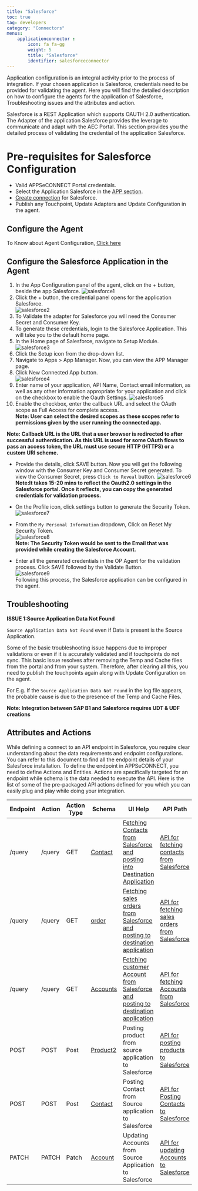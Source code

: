 ```yaml
---
title: "Salesforce"
toc: true
tag: developers
category: "Connectors"
menus: 
    applicationconnector : 
        icon: fa fa-gg
        weight: 5 
        title: "Salesforce"
        identifier: salesforceconnector
---
```


Application configuration is an integral activity prior to the process of integration. If your chosen application is Salesforce, 
credentials need to be provided for validating the agent. Here you will find the detailed description on how to configure the agents 
for the application of Salesforce, Troubleshooting issues and the attributes and action.

Salesforce is a REST Application which supports OAUTH 2.0 authentication. The Adapter of the application Salesforce provides the leverage 
to communicate and adapt with the AEC Portal. This section provides you the detailed process of validating the credential of the 
application Salesforce.


# Pre-requisites for Salesforce Configuration 

* Valid APPSeCONNECT Portal credentials.
* Select the Application Salesforce in the [APP section](/configuring%20appseconnect/configurations/#process-of-choosing-app).
* [Create connection](/getting%20started/configurations-for-integration/#configuring-connector-while-creating-connection) for Salesforce.
* Publish any Touchpoint, Update Adapters and Update Configuration in the agent.

## Configure the Agent

To Know about Agent Configuration, [Click here](/deployment/Deployment-Configuration/)

## Configure the Salesforce Application in the Agent

1. In the App Configuration panel of the agent, click on the + button, beside the app Salesforce.
![salesforce1](/staticfiles/connectors/media/application-connector/salesforce1.png)    
2. Click the + button, the credential panel opens for the application Salesforce.   
![salesforce2](/staticfiles/connectors/media/application-connector/salesforce2.png)   
3. To Validate the adapter for Salesforce you will need the Consumer Secret and Consumer Key. 
4. To generate these credentials, login to the Salesforce Application. This will take you to the default home page.
5. In the Home page of Salesforce, navigate to Setup Module.  
![salesforce3](/staticfiles/connectors/media/application-connector/salesforce3.png) 
6. Click the Setup icon from the drop-down list.
7. Navigate to Apps > App Manager. Now, you can view the APP Manager page.
8. Click  New Connected App button.   
![salesforce4](/staticfiles/connectors/media/application-connector/salesforce4.png)   
9. Enter name of your application, API Name, Contact email information, as well as any other information appropriate for your application and click on the checkbox to enable the Oauth Settings.
 ![salesforce5](/staticfiles/connectors/media/application-connector/salesforce5.png)   
10. Enable the checkbox, enter the callback URL and select the OAuth scope as Full Access for complete access.     
**Note: User can select the desired scopes as these scopes refer to permissions given by the user running the connected app.**  

**Note: Callback URL is the URL that a user browser is redirected to after successful authentication.
As this URL is used for some OAuth flows to pass an access token, the URL must use secure HTTP (HTTPS) or a custom URI scheme.**

* Provide the details, click SAVE button. Now you will get the following window with the Consumer Key and Consumer Secret generated. To view the Consumer Secret, press `Click to Reveal` button.
![salesforce6](/staticfiles/connectors/media/application-connector/salesforce6.png) 
**Note:It takes 15-20 mins to reflect the Oauth2.0 settings in the Salesforce portal. Once it reflects, you can copy the generated credentials for validation process.**

* On the Profile icon, click settings button to generate the Security Token.      
![salesforce7](/staticfiles/connectors/media/application-connector/salesforce7.png)       
* From the `My Personal Information` dropdown, Click on Reset My Security Token.    
![salesforce8](/staticfiles/connectors/media/application-connector/salesforce8.png)     
**Note: The Security Token would be sent to the Email that was provided while creating the Salesforce Account.**  
  
*  Enter all the generated credentials in the OP Agent for the validation process. Click SAVE followed by the Validate Button.    
![salesforce9](/staticfiles/connectors/media/application-connector/salesforce9.png)   
Following this process, the Salesforce application can be configured in the agent. 

## Troubleshooting

**ISSUE 1:Source Application Data Not Found**

`Source Application Data Not Found` even if Data is present is the Source Application.

Some of the basic troubleshooting issue happens due to improper validations or even if it is accurately validated and if touchpoints
do not sync. This basic issue resolves after removing the Temp and Cache files from the portal and from your system. Therefore, 
after clearing all this, you need to publish the touchpoints again along with Update Configuration on the agent.

For E.g. If the `Source Application Data Not Found` in the log file appears, the probable cause is due to the presence of the Temp and Cache Files.

**Note: Integration between SAP B1 and Salesforce requires UDT & UDF creations** 
## Attributes and Actions

While defining a connect to an API endpoint in Salesforce, you require clear understanding about the data requirements and 
endpoint configurations. You can refer to this document to find all the endpoint details of your Salesforce installation. 
To define the endpoint in APPSeCONNECT, you need to define Actions and Entities. Actions are specifically targeted for an 
endpoint while schema is the data needed to execute the API. Here is the list of some of the pre-packaged API actions defined 
for you which you can easily plug and play while doing your integration.



|Endpoint|Action|Action Type|Schema|UI Help|API Path|
|---|---|---|---|------|-----|
|/query|/query|GET|[Contact](https://portal.appseconnect.com/Account/Login?ReturnUrl=%2fAppEntityAction%3fAppVersionId%3d278f6c38-022f-469a-944a-52819fad7ef7%26entityId%3d94ca1fbc-d283-40db-96ea-6f23fcd55eb1%26entityActionId%3d856c65dd-f19f-4e43-8461-73c7958edf70%26orgId%3dd21688a4-8967-48de-ae82-31dda565ec51%26IsFromPopup%3dFalse&AppVersionId=278f6c38-022f-469a-944a-52819fad7ef7&entityId=94ca1fbc-d283-40db-96ea-6f23fcd55eb1&entityActionId=856c65dd-f19f-4e43-8461-73c7958edf70&orgId=d21688a4-8967-48de-ae82-31dda565ec51&IsFromPopup=False#!)|[Fetching Contacts from Salesforce and posting into Destination Application](https://trailhead.salesforce.com/en/content/learn/modules/admin_intro_accounts_contacts/admin_intro_accounts_contacts_basics)|[API for fetching contacts from Salesforce](https://developer.salesforce.com/docs/api-explorer/sobject/Contact/get-contact)|
|/query|/query|GET|[order](https://portal.appseconnect.com/Account/Login?ReturnUrl=%2fAppEntityAction%3fAppVersionId%3d278f6c38-022f-469a-944a-52819fad7ef7%26entityId%3de66be2b5-031b-4685-ba29-ab9b9178392c%26entityActionId%3d300164f8-bf4a-4c22-bbd6-e6111dbd52ee%26orgId%3dd21688a4-8967-48de-ae82-31dda565ec51%26IsFromPopup%3dFalse&AppVersionId=278f6c38-022f-469a-944a-52819fad7ef7&entityId=e66be2b5-031b-4685-ba29-ab9b9178392c&entityActionId=300164f8-bf4a-4c22-bbd6-e6111dbd52ee&orgId=d21688a4-8967-48de-ae82-31dda565ec51&IsFromPopup=False#!)|[Fetching sales orders from Salesforce and posting to destination application](https://trailhead.salesforce.com/en/content/learn/projects/manage-products-prices-quotes-orders/create-order-with-products)|[API for fetching sales orders from Salesforce](https://developer.salesforce.com/docs/api-explorer/sobject/Order/get-order)|
|/query|/query|GET|[Accounts](https://portal.appseconnect.com/Account/Login?ReturnUrl=%2fAppEntityAction%3fAppVersionId%3d278f6c38-022f-469a-944a-52819fad7ef7%26entityId%3d94ca1fbc-d283-40db-96ea-6f23fcd55eb1%26entityActionId%3d856c65dd-f19f-4e43-8461-73c7958edf70%26orgId%3dd21688a4-8967-48de-ae82-31dda565ec51%26IsFromPopup%3dFalse&AppVersionId=278f6c38-022f-469a-944a-52819fad7ef7&entityId=94ca1fbc-d283-40db-96ea-6f23fcd55eb1&entityActionId=856c65dd-f19f-4e43-8461-73c7958edf70&orgId=d21688a4-8967-48de-ae82-31dda565ec51&IsFromPopup=False#!)|[Fetching customer Account from Salesforce and posting to destination application](https://trailhead.salesforce.com/en/content/learn/modules/admin_intro_accounts_contacts/admin_intro_accounts_contacts_basics)|[API for fetching Accounts from Salesforce](https://developer.salesforce.com/docs/api-explorer/sobject/Account/get-account-id)|
|POST|POST|Post|[Product2](https://portal.appseconnect.com/Account/Login?ReturnUrl=%2fAppEntityAction%3fAppVersionId%3d278f6c38-022f-469a-944a-52819fad7ef7%26entityId%3d4bec755e-b147-4291-a4ad-2b3b2be3bf69%26entityActionId%3de9196d5b-648a-440c-ab0b-15c0e390d092%26orgId%3dd21688a4-8967-48de-ae82-31dda565ec51%26IsFromPopup%3dFalse&AppVersionId=278f6c38-022f-469a-944a-52819fad7ef7&entityId=4bec755e-b147-4291-a4ad-2b3b2be3bf69&entityActionId=e9196d5b-648a-440c-ab0b-15c0e390d092&orgId=d21688a4-8967-48de-ae82-31dda565ec51&IsFromPopup=False#!)|Posting product from source application to Salesforce|[API for posting products to Salesforce](https://developer.salesforce.com/docs/api-explorer/sobject/Product2/post-product2)|
|POST|POST|Post|[Contact](https://portal.appseconnect.com/Account/Login?ReturnUrl=%2fAppEntityAction%3fAppVersionId%3d278f6c38-022f-469a-944a-52819fad7ef7%26entityId%3d94ca1fbc-d283-40db-96ea-6f23fcd55eb1%26entityActionId%3d65e853a0-6863-433a-a00c-24f5bb7ea3c0%26orgId%3dd21688a4-8967-48de-ae82-31dda565ec51%26IsFromPopup%3dFalse&AppVersionId=278f6c38-022f-469a-944a-52819fad7ef7&entityId=94ca1fbc-d283-40db-96ea-6f23fcd55eb1&entityActionId=65e853a0-6863-433a-a00c-24f5bb7ea3c0&orgId=d21688a4-8967-48de-ae82-31dda565ec51&IsFromPopup=False#!)|Posting Contact from Source application to Salesforce|[API for Posting Contacts to Salesforce](https://developer.salesforce.com/docs/api-explorer/sobject/Contact/post-contact)|
|PATCH|PATCH|Patch|[Account](https://portal.appseconnect.com/Account/Login?ReturnUrl=%2fAppEntityAction%3fAppVersionId%3d278f6c38-022f-469a-944a-52819fad7ef7%26entityId%3d8cd295fa-21e3-4c6b-9edf-c7839dd8c8d4%26entityActionId%3df86c7110-1bf6-442a-beda-cfb47830818a%26orgId%3dd21688a4-8967-48de-ae82-31dda565ec51%26IsFromPopup%3dFalse&AppVersionId=278f6c38-022f-469a-944a-52819fad7ef7&entityId=8cd295fa-21e3-4c6b-9edf-c7839dd8c8d4&entityActionId=f86c7110-1bf6-442a-beda-cfb47830818a&orgId=d21688a4-8967-48de-ae82-31dda565ec51&IsFromPopup=False#!)|Updating Accounts from Source Application to Salesforce|[API for updating Accounts to Salesforce](https://developer.salesforce.com/docs/api-explorer/sobject/Account/patch-account-id)|




